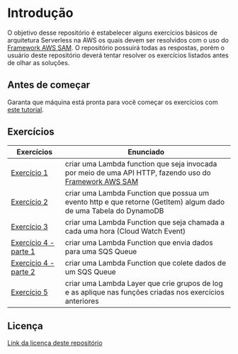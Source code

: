 # Introdução
O objetivo desse repositório é estabelecer alguns exercícios básicos de arquitetura Serverless na AWS os quais devem ser resolvidos com o uso do [Framework AWS SAM](https://aws.amazon.com/serverless/sam/). O repositório possuirá todas as respostas, porém o usuário deste repositório deverá tentar resolver os exercícios listados antes de olhar as soluções.

## Antes de começar
Garanta que máquina está pronta para você começar os exercícios com [este tutorial](exercises/README.md).
## Exercícios
|Exercícios|Enunciado|
|-|-|
|[Exercício 1](exercises/01/README.md)|criar uma Lambda function que seja invocada por meio de uma API HTTP, fazendo uso do [Framework AWS SAM](https://aws.amazon.com/serverless/sam/)|
|[Exercício 2](exercises/02/README.md)|criar uma Lambda Function que possua um evento http e que retorne (GetItem) algum dado de uma Tabela do DynamoDB|
|[Exercício 3](exercises/03/README.md)|criar uma Lambda Function que seja chamada a cada uma hora (Cloud Watch Event)|
|[Exercício 4 - parte 1](exercises/04_01/README.md)|criar uma Lambda Function que envia dados para uma SQS Queue|
|[Exercício 4 - parte 2](exercises/04_02/README.md)|criar uma Lambda Function que colete dados de um SQS Queue|
|[Exercício 5](exercises/05/README.md)|criar uma Lambda Layer que crie grupos de log e as aplique nas funções criadas nos exercícios anteriores|
## Licença
[Link da licença deste repositório](./LICENSE)